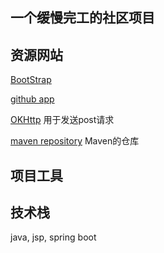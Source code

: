 ## 一个缓慢完工的社区项目
## 资源网站
[BootStrap](https://v3.bootcss.com/components/#navbar)

[github app](https://docs.github.com/en/developers/apps/building-oauth-apps/creating-an-oauth-app)

[OKHttp](https://square.github.io/okhttp/#mockwebserver) 用于发送post请求

[maven repository](https://mvnrepository.com/) Maven的仓库
## 项目工具

## 技术栈
java, jsp, spring boot